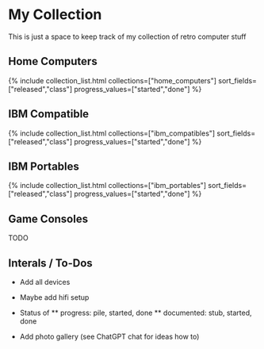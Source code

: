# My Collection

This is just a space to keep track of my collection of retro computer stuff

## Home Computers

{% include collection_list.html 
   collections=["home_computers"] 
   sort_fields=["released","class"] 
   progress_values=["started","done"] %}

## IBM Compatible

{% include collection_list.html 
   collections=["ibm_compatibles"] 
   sort_fields=["released","class"] 
   progress_values=["started","done"] %}

## IBM Portables

{% include collection_list.html 
   collections=["ibm_portables"] 
   sort_fields=["released","class"] 
   progress_values=["started","done"] %}

## Game Consoles

TODO

## Interals / To-Dos

* Add all devices

* Maybe add hifi setup

* Status of 
** progress: pile, started, done
** documented: stub, started, done

* Add photo gallery (see ChatGPT chat for ideas how to)
